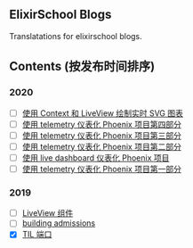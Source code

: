## ElixirSchool Blogs

Translatations for elixirschool blogs.

## Contents (按发布时间排序)

### 2020

- [ ] [使用 Context 和 LiveView 绘制实时 SVG 图表](./2020-10-06-server-side-svg-charts-with-contex-and-liveview.md)
- [ ] [使用 telemetry 仪表化 Phoenix 项目第四部分](./2020-05-13-instrumenting-phoenix-with-telemetry-part-four.md)
- [ ] [使用 telemetry 仪表化 Phoenix 项目第三部分](./2020-05-06-instrumenting-phoenix-with-telemetry-part-three.md)
- [ ] [使用 telemetry 仪表化 Phoenix 项目第二部分](./2020-04-29-instrumenting-phoenix-with-telemetry-part-two.md)
- [ ] [使用 live dashboard 仪表化 Phoenix 项目](./2020-04-24-instrumenting-phoenix-with-live-dashboard.md)
- [ ] [使用 telemetry 仪表化 Phoenix 项目第一部分](./2020-04-22-instrumenting-phoenix-with-telemetry-part-one.md)
### 2019 
- [ ] [LiveView 组件](./2019-12-29-live-view-live-component.md)
- [ ] [building admissions](./2019-10-23-building-admissions.md)
- [x] [TIL 端口](./2019-04-17-til-ports.md)
